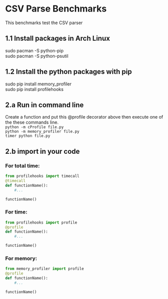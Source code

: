 # CSV Parse Benchmarks
This benchmarks test the CSV parser

## 1.1 Install packages in Arch Linux
sudo pacman -S python-pip<br>
sudo pacman -S python-psutil<br>

## 1.2 Install the python packages with pip
sudo pip install memory_profiler<br>
sudo pip install profilehooks<br>

## 2.a Run in command line
Create a function and put this @profile decorator above then execute
one of the these commands line.<br>
`python -m cProfile file.py`<br>
`python -m memory_profiler file.py`<br>
`timer python file.py`<br>

## 2.b import in your code

### For total time:
```python
from profilehooks import timecall
@timecall
def functionName():
	#...

functionName()
```

### For time:
```python
from profilehooks import profile
@profile
def functionName():
	#...

functionName()
```

### For memory:
```python
from memory_profiler import profile
@profile
def functionName():
	#...

functionName()
```
